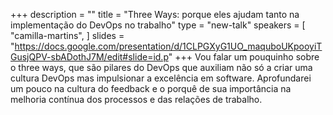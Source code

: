 +++
description = ""
title = "Three Ways: porque eles ajudam tanto na implementação do DevOps no trabalho"
type = "new-talk"
speakers = [
        "camilla-martins",
]
slides = "https://docs.google.com/presentation/d/1CLPGXyG1UO_maquboUKpooyiTGusjQPV-sbADothJ7M/edit#slide=id.p"
+++
Vou falar um pouquinho sobre o three ways, que são pilares do DevOps que auxiliam não só a criar uma cultura DevOps mas impulsionar a excelência em software. Aprofundarei um pouco na cultura do feedback e o porquê de sua importância na melhoria contínua dos processos e das relações de trabalho.